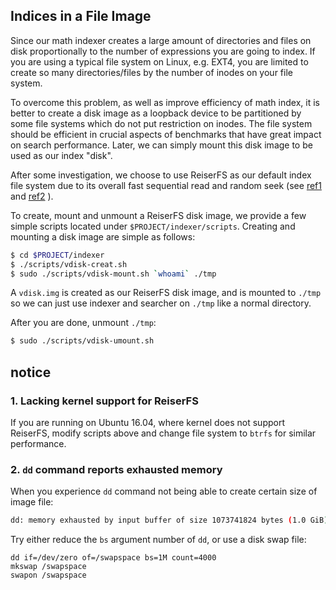 ## Indices in a File Image
Since our math indexer creates a large amount of directories and
files on disk proportionally to the number of expressions you are
going to index.
If you are using a typical file system on Linux, e.g. EXT4, you are
limited to create so many directories/files by the number of inodes
on your file system.

To overcome this problem, as well as improve efficiency of math index,
it is better to create a disk image as a loopback device to be
partitioned by some file systems which do not put restriction on inodes.
The file system should be efficient in crucial aspects of benchmarks that
have great impact on search performance. Later, we can simply mount this
disk image to be used as our index "disk".

After some investigation, we choose to use ReiserFS as our default index
file system due to its overall fast sequential read and random seek
(see
[ref1](http://girlyngeek.blogspot.com/2011/04/ultimate-linux-filesystems-benchmark.html)
and
[ref2](https://debian-administration.org/article/388/Filesystems_ext3_reiser_xfs_jfs_comparison_on_Debian_Etch)
).

To create, mount and unmount a ReiserFS disk image, we provide a few simple
scripts located under `$PROJECT/indexer/scripts`. Creating and mounting a
disk image are simple as follows:

```sh
$ cd $PROJECT/indexer
$ ./scripts/vdisk-creat.sh
$ sudo ./scripts/vdisk-mount.sh `whoami` ./tmp
```
A `vdisk.img` is created as our ReiserFS disk image, and is mounted to
`./tmp` so we can just use indexer and searcher on `./tmp` like a
normal directory.

After you are done, unmount `./tmp`:
```sh
$ sudo ./scripts/vdisk-umount.sh
```

## notice

### 1. Lacking kernel support for ReiserFS
If you are running on Ubuntu 16.04, where kernel does not support ReiserFS, modify scripts above
and change file system to `btrfs` for similar performance.

### 2. `dd` command reports exhausted memory
When you experience `dd` command not being able to create certain size of image file:

```sh
dd: memory exhausted by input buffer of size 1073741824 bytes (1.0 GiB)
```
Try either reduce the `bs` argument number of `dd`, or use a disk swap file:
```
dd if=/dev/zero of=/swapspace bs=1M count=4000
mkswap /swapspace
swapon /swapspace
```
